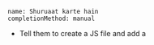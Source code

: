 ```ngMeta
name: Shuruaat karte hain
completionMethod: manual
```

- Tell them to create a JS file and add a <script> tag in the html page.

- Here we should tell them to add some basic thing like console.log(""Rishabh Verma""). 

- Teach them how to open Chrome Dev Tools. At the end they should see their console output in the chrome dev tools easily.

- https://www.youtube.com/watch?v=z-DeJIWWcLw This video explains the concept of including JS into the page really really well.